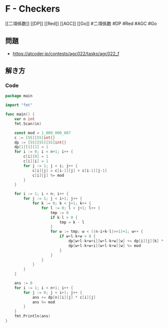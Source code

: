 # F - Checkers
[[二項係数]] [[DP]] [[Red]] [[AGC]] [[Go]]
#二項係数 #DP #Red #AGC #Go 

## 問題
- https://atcoder.jp/contests/agc022/tasks/agc022_f

## 解き方
### Code
```go
package main

import "fmt"

func main() {
	var n int
	fmt.Scan(&n)

	const mod = 1_000_000_007
	c := [55][55]int{}
	dp := [55][55][55]int{}
	dp[1][1][1] = 1
	for i := 0; i < n+1; i++ {
		c[i][0] = 1
		c[i][i] = 1
		for j := 1; j < i; j++ {
			c[i][j] = c[i-1][j] + c[i-1][j-1]
			c[i][j] %= mod
		}
	}

	for i := 1; i < n; i++ {
		for j := 1; j < i+1; j++ {
			for k := 0; k < j+1; k++ {
				for l := 0; l < j+1; l++ {
					tmp := 0
					if k-l > 0 {
						tmp = k - l
					}
					for w := tmp; w < ((n-i+k-l)>>1)+1; w++ {
						if w+l-k+w > 0 {
							dp[w+l-k+w+i][w+l-k+w][w] += dp[i][j][k] * c[j][l] % mod * c[w+l-k+w+i][i]
							dp[w+l-k+w+i][w+l-k+w][w] %= mod
						}
					}
				}
			}
		}
	}

	ans := 0
	for i := 1; i < n+1; i++ {
		for j := 0; j < i+1; j++ {
			ans += dp[n][i][j] * c[i][j]
			ans %= mod
		}
	}
	fmt.Println(ans)
}
```